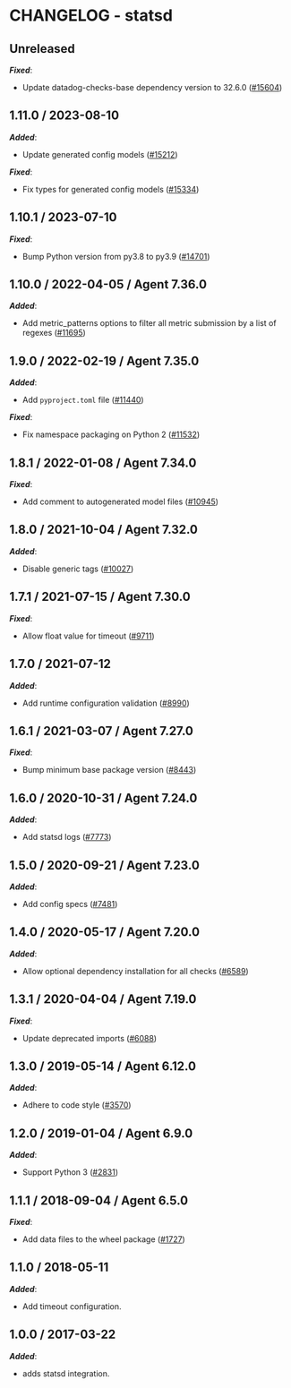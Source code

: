 # CHANGELOG - statsd

## Unreleased

***Fixed***:

* Update datadog-checks-base dependency version to 32.6.0 ([#15604](https://github.com/DataDog/integrations-core/pull/15604))

## 1.11.0 / 2023-08-10

***Added***:

* Update generated config models ([#15212](https://github.com/DataDog/integrations-core/pull/15212))

***Fixed***:

* Fix types for generated config models ([#15334](https://github.com/DataDog/integrations-core/pull/15334))

## 1.10.1 / 2023-07-10

***Fixed***:

* Bump Python version from py3.8 to py3.9 ([#14701](https://github.com/DataDog/integrations-core/pull/14701))

## 1.10.0 / 2022-04-05 / Agent 7.36.0

***Added***:

* Add metric_patterns options to filter all metric submission by a list of regexes ([#11695](https://github.com/DataDog/integrations-core/pull/11695))

## 1.9.0 / 2022-02-19 / Agent 7.35.0

***Added***:

* Add `pyproject.toml` file ([#11440](https://github.com/DataDog/integrations-core/pull/11440))

***Fixed***:

* Fix namespace packaging on Python 2 ([#11532](https://github.com/DataDog/integrations-core/pull/11532))

## 1.8.1 / 2022-01-08 / Agent 7.34.0

***Fixed***:

* Add comment to autogenerated model files ([#10945](https://github.com/DataDog/integrations-core/pull/10945))

## 1.8.0 / 2021-10-04 / Agent 7.32.0

***Added***:

* Disable generic tags ([#10027](https://github.com/DataDog/integrations-core/pull/10027))

## 1.7.1 / 2021-07-15 / Agent 7.30.0

***Fixed***:

* Allow float value for timeout ([#9711](https://github.com/DataDog/integrations-core/pull/9711))

## 1.7.0 / 2021-07-12

***Added***:

* Add runtime configuration validation ([#8990](https://github.com/DataDog/integrations-core/pull/8990))

## 1.6.1 / 2021-03-07 / Agent 7.27.0

***Fixed***:

* Bump minimum base package version ([#8443](https://github.com/DataDog/integrations-core/pull/8443))

## 1.6.0 / 2020-10-31 / Agent 7.24.0

***Added***:

* Add statsd logs ([#7773](https://github.com/DataDog/integrations-core/pull/7773))

## 1.5.0 / 2020-09-21 / Agent 7.23.0

***Added***:

* Add config specs ([#7481](https://github.com/DataDog/integrations-core/pull/7481))

## 1.4.0 / 2020-05-17 / Agent 7.20.0

***Added***:

* Allow optional dependency installation for all checks ([#6589](https://github.com/DataDog/integrations-core/pull/6589))

## 1.3.1 / 2020-04-04 / Agent 7.19.0

***Fixed***:

* Update deprecated imports ([#6088](https://github.com/DataDog/integrations-core/pull/6088))

## 1.3.0 / 2019-05-14 / Agent 6.12.0

***Added***:

* Adhere to code style ([#3570](https://github.com/DataDog/integrations-core/pull/3570))

## 1.2.0 / 2019-01-04 / Agent 6.9.0

***Added***:

* Support Python 3 ([#2831][1])

## 1.1.1 / 2018-09-04 / Agent 6.5.0

***Fixed***:

* Add data files to the wheel package ([#1727][2])

## 1.1.0 / 2018-05-11

***Added***:

* Add timeout configuration.

## 1.0.0 / 2017-03-22

***Added***:

* adds statsd integration.

[1]: https://github.com/DataDog/integrations-core/pull/2831
[2]: https://github.com/DataDog/integrations-core/pull/1727
